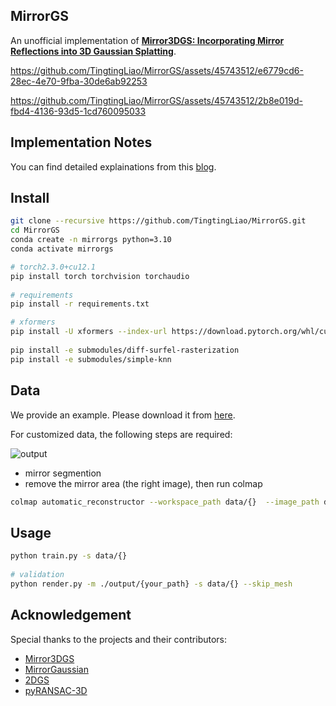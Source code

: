 ## MirrorGS 
An unofficial implementation of [**Mirror3DGS: Incorporating Mirror Reflections
into 3D Gaussian Splatting**](https://arxiv.org/pdf/2404.01168).  
  
https://github.com/TingtingLiao/MirrorGS/assets/45743512/e6779cd6-28ec-4e70-9fba-30de6ab92253

https://github.com/TingtingLiao/MirrorGS/assets/45743512/2b8e019d-fbd4-4136-93d5-1cd760095033

## Implementation Notes

You can find detailed explainations from this [blog](https://tingtingliao.github.io/blog/2024/MirrorGS/). 
  
## Install
```bash
git clone --recursive https://github.com/TingtingLiao/MirrorGS.git 
cd MirrorGS
conda create -n mirrorgs python=3.10 
conda activate mirrorgs 

# torch2.3.0+cu12.1 
pip install torch torchvision torchaudio
 
# requirements
pip install -r requirements.txt

# xformers  
pip install -U xformers --index-url https://download.pytorch.org/whl/cu121
 
pip install -e submodules/diff-surfel-rasterization 
pip install -e submodules/simple-knn 
``` 

## Data
We provide an example. Please download it from [here](https://huggingface.co/datasets/Luffuly/mirrorgs/tree/main). 
 
For customized data, the following steps are required:

![output](https://github.com/TingtingLiao/MirrorGS/assets/45743512/aadc9422-0ee5-4bf4-8b54-cffa8f03fb7d)

- mirror segmention 
- remove the mirror area (the right image), then run colmap 

```bash    
colmap automatic_reconstructor --workspace_path data/{}  --image_path data/{}/images --camera_model SIMPLE_PINHOLE 
``` 

## Usage 
```bash   
python train.py -s data/{}   
  
# validation 
python render.py -m ./output/{your_path} -s data/{} --skip_mesh  
```
 

## Acknowledgement 
Special thanks to the projects and their contributors:
* [Mirror3DGS](https://arxiv.org/pdf/2404.01168) 
* [MirrorGaussian](https://mirror-gaussian.github.io/) 
* [2DGS](https://github.com/hbb1/2d-gaussian-splatting)
* [pyRANSAC-3D](https://github.com/leomariga/pyRANSAC-3D)